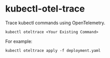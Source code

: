 # kubectl-otel-trace
Trace kubectl commands using OpenTelemetry.

```
kubectl oteltrace <Your Existing Command>
```

For example:

```
kubectl oteltrace apply -f deployment.yaml
```

